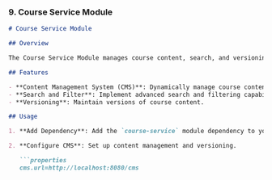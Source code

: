 
### 9. **Course Service Module**

```markdown
# Course Service Module

## Overview

The Course Service Module manages course content, search, and versioning.

## Features

- **Content Management System (CMS)**: Dynamically manage course content.
- **Search and Filter**: Implement advanced search and filtering capabilities.
- **Versioning**: Maintain versions of course content.

## Usage

1. **Add Dependency**: Add the `course-service` module dependency to your microservices.

2. **Configure CMS**: Set up content management and versioning.

   ```properties
   cms.url=http://localhost:8080/cms
